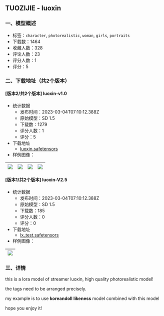 ## TUOZIJIE - luoxin
### 一、模型概述

- 标签：`character`, `photorealistic`, `woman`, `girls`, `portraits`
- 下载数：1464
- 收藏人数：328
- 评论人数：23
- 评分人数：1
- 评分：5

### 二、下载地址（共2个版本）

#### [版本2/共2个版本] luoxin-v1.0

- 统计数据
  - 发布时间：2023-03-04T07:10:12.388Z
  - 原始模型：SD 1.5
  - 下载数：1279
  - 评分人数：1
  - 评分：5
- 下载地址
  - [luoxin.safetensors](https://civitai.com/api/download/models/15406)
- 样例图像：

| <img src="https://image.civitai.com/xG1nkqKTMzGDvpLrqFT7WA/0fc447a3-f599-4eb2-0160-262445fc6300/width=450/153450.jpeg" /> | <img src="https://image.civitai.com/xG1nkqKTMzGDvpLrqFT7WA/3fc23a0d-ca97-41e2-0452-cfa285618200/width=450/157209.jpeg" /> | <img src="https://image.civitai.com/xG1nkqKTMzGDvpLrqFT7WA/165b95a7-9d84-40ce-04b7-716d75680f00/width=450/153454.jpeg" /> | <img src="https://image.civitai.com/xG1nkqKTMzGDvpLrqFT7WA/c5b0c733-219b-4796-4b74-0ce960caf700/width=450/157208.jpeg" /> |
| ---- | ---- | ---- | ---- |

#### [版本1/共2个版本] luoxin-V2.5

- 统计数据
  - 发布时间：2023-03-04T07:10:12.388Z
  - 原始模型：SD 1.5
  - 下载数：185
  - 评分人数：0
  - 评分：0
- 下载地址
  - [lx_test.safetensors](https://civitai.com/api/download/models/17240)
- 样例图像：

| <img src="https://image.civitai.com/xG1nkqKTMzGDvpLrqFT7WA/b13c2d19-3d02-4ec5-d561-5182627d8f00/width=450/175164.jpeg" /> |
| ---- |


### 三、详情
<p>this is a lora model of streamer luoxin, high quality photorealistic model! </p><p>the tags need to be arranged precisely.</p><p>my example is to use <strong>koreandoll likeness</strong> model combined with this model</p><p>hope you enjoy it!</p>